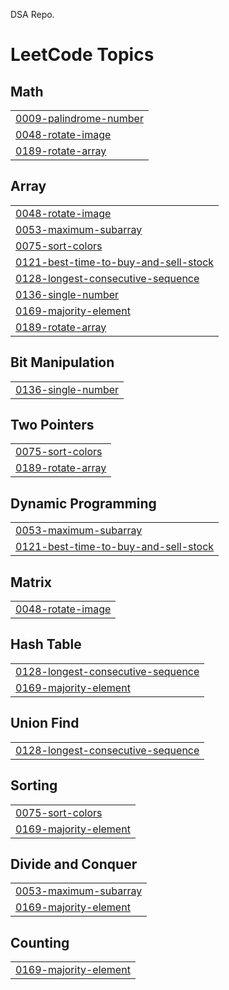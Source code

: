 DSA Repo.

<!---LeetCode Topics Start-->
# LeetCode Topics
## Math
|  |
| ------- |
| [0009-palindrome-number](https://github.com/krishnapschauhan/DSA-Python/tree/master/0009-palindrome-number) |
| [0048-rotate-image](https://github.com/krishnapschauhan/DSA-Python/tree/master/0048-rotate-image) |
| [0189-rotate-array](https://github.com/krishnapschauhan/DSA-Python/tree/master/0189-rotate-array) |
## Array
|  |
| ------- |
| [0048-rotate-image](https://github.com/krishnapschauhan/DSA-Python/tree/master/0048-rotate-image) |
| [0053-maximum-subarray](https://github.com/krishnapschauhan/DSA-Python/tree/master/0053-maximum-subarray) |
| [0075-sort-colors](https://github.com/krishnapschauhan/DSA-Python/tree/master/0075-sort-colors) |
| [0121-best-time-to-buy-and-sell-stock](https://github.com/krishnapschauhan/DSA-Python/tree/master/0121-best-time-to-buy-and-sell-stock) |
| [0128-longest-consecutive-sequence](https://github.com/krishnapschauhan/DSA-Python/tree/master/0128-longest-consecutive-sequence) |
| [0136-single-number](https://github.com/krishnapschauhan/DSA-Python/tree/master/0136-single-number) |
| [0169-majority-element](https://github.com/krishnapschauhan/DSA-Python/tree/master/0169-majority-element) |
| [0189-rotate-array](https://github.com/krishnapschauhan/DSA-Python/tree/master/0189-rotate-array) |
## Bit Manipulation
|  |
| ------- |
| [0136-single-number](https://github.com/krishnapschauhan/DSA-Python/tree/master/0136-single-number) |
## Two Pointers
|  |
| ------- |
| [0075-sort-colors](https://github.com/krishnapschauhan/DSA-Python/tree/master/0075-sort-colors) |
| [0189-rotate-array](https://github.com/krishnapschauhan/DSA-Python/tree/master/0189-rotate-array) |
## Dynamic Programming
|  |
| ------- |
| [0053-maximum-subarray](https://github.com/krishnapschauhan/DSA-Python/tree/master/0053-maximum-subarray) |
| [0121-best-time-to-buy-and-sell-stock](https://github.com/krishnapschauhan/DSA-Python/tree/master/0121-best-time-to-buy-and-sell-stock) |
## Matrix
|  |
| ------- |
| [0048-rotate-image](https://github.com/krishnapschauhan/DSA-Python/tree/master/0048-rotate-image) |
## Hash Table
|  |
| ------- |
| [0128-longest-consecutive-sequence](https://github.com/krishnapschauhan/DSA-Python/tree/master/0128-longest-consecutive-sequence) |
| [0169-majority-element](https://github.com/krishnapschauhan/DSA-Python/tree/master/0169-majority-element) |
## Union Find
|  |
| ------- |
| [0128-longest-consecutive-sequence](https://github.com/krishnapschauhan/DSA-Python/tree/master/0128-longest-consecutive-sequence) |
## Sorting
|  |
| ------- |
| [0075-sort-colors](https://github.com/krishnapschauhan/DSA-Python/tree/master/0075-sort-colors) |
| [0169-majority-element](https://github.com/krishnapschauhan/DSA-Python/tree/master/0169-majority-element) |
## Divide and Conquer
|  |
| ------- |
| [0053-maximum-subarray](https://github.com/krishnapschauhan/DSA-Python/tree/master/0053-maximum-subarray) |
| [0169-majority-element](https://github.com/krishnapschauhan/DSA-Python/tree/master/0169-majority-element) |
## Counting
|  |
| ------- |
| [0169-majority-element](https://github.com/krishnapschauhan/DSA-Python/tree/master/0169-majority-element) |
<!---LeetCode Topics End-->
